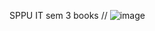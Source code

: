 SPPU IT sem 3 books //
![image](https://github.com/sudesh2005/IT-SEM-3-Books-pdf/assets/144828899/86172f3f-9aa5-4261-8a6f-58d3a2420737)
